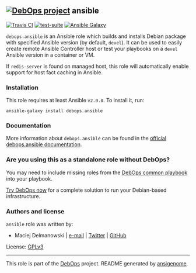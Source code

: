 ## [![DebOps project](http://debops.org/images/debops-small.png)](http://debops.org) ansible

[![Travis CI](http://img.shields.io/travis/debops/ansible-role-ansible.svg?style=flat)](http://travis-ci.org/debops/ansible-role-ansible) [![test-suite](http://img.shields.io/badge/test--suite-ansible--role--ansible-blue.svg?style=flat)](https://github.com/debops/test-suite/tree/master/ansible-role-ansible/)  [![Ansible Galaxy](http://img.shields.io/badge/galaxy-debops.ansible-660198.svg?style=flat)](https://galaxy.ansible.com/list#/roles/1550)

`debops.ansible` is an Ansible role which builds and installs Debian
package with specified Ansible version (by default, `devel`). It can be
used to easily create remote Ansible Controller host or test your playbooks
on a `devel` Ansible version in a container or VM.

If `redis-server` is found on managed host, this role will automatically
enable support for host fact caching in Ansible.

### Installation

This role requires at least Ansible `v2.0.0`. To install it, run:

    ansible-galaxy install debops.ansible

### Documentation

More information about `debops.ansible` can be found in the
[official debops.ansible documentation](http://docs.debops.org/en/latest/ansible/roles/debops.ansible.html).



### Are you using this as a standalone role without DebOps?

You may need to include missing roles from the [DebOps common
playbook](https://github.com/debops/debops-playbooks/blob/master/playbooks/common.yml)
into your playbook.

[Try DebOps now](https://github.com/debops/debops) for a complete solution to run your Debian-based infrastructure.





### Authors and license

`ansible` role was written by:
- Maciej Delmanowski | [e-mail](mailto:drybjed@gmail.com) | [Twitter](https://twitter.com/drybjed) | [GitHub](https://github.com/drybjed)

License: [GPLv3](https://tldrlegal.com/license/gnu-general-public-license-v3-%28gpl-3%29)

***

This role is part of the [DebOps](http://debops.org/) project. README generated by [ansigenome](https://github.com/nickjj/ansigenome/).

